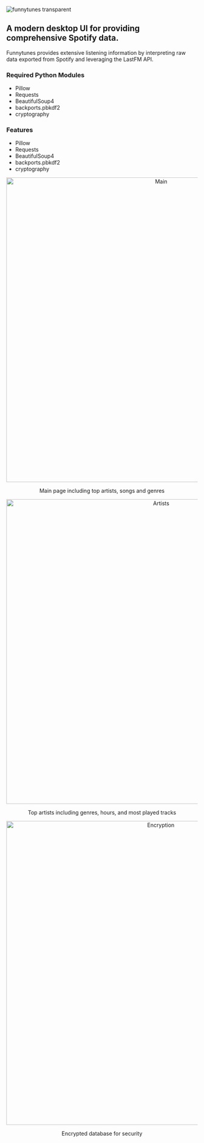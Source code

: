 ![funnytunes transparent](https://github.com/lucwilliams/funnytunes/assets/76681904/ca792959-e9d5-4b8b-877b-6996310bc692)

<h2>A modern desktop UI for providing comprehensive Spotify data.</h2>
<p>Funnytunes provides extensive listening information by interpreting raw data exported from Spotify and leveraging the LastFM API.</p>
<h3>Required Python Modules</h3>
<ul>
  <li>Pillow</li>
  <li>Requests</li>
  <li>BeautifulSoup4</li>
  <li>backports.pbkdf2</li>
  <li>cryptography</li>
</ul>
<h3>Features</h3>
<ul>
  <li>Pillow</li>
  <li>Requests</li>
  <li>BeautifulSoup4</li>
  <li>backports.pbkdf2</li>
  <li>cryptography</li>
</ul>
<div align="center">
  <img width="800" alt="Main" src="https://github.com/lucwilliams/funnytunes/assets/76681904/b3e9a98a-c2ff-47a8-9878-9364254fdedb">
  <p>Main page including top artists, songs and genres</p>
  <img width="800" alt="Artists" src="https://github.com/lucwilliams/funnytunes/assets/76681904/9a51cd4b-33dc-45a1-ae5c-e60eba29b956">
  <p>Top artists including genres, hours, and most played tracks</p>
  <img width="798" alt="Encryption" src="https://github.com/lucwilliams/funnytunes/assets/76681904/21410b07-e917-4574-befa-70665afaa5a5">
  <p>Encrypted database for security</p>
</div>
